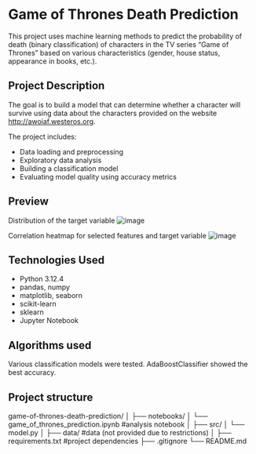 # Game of Thrones Death Prediction

This project uses machine learning methods to predict the probability of death (binary classification) of characters in the TV series “Game of Thrones” based on various characteristics (gender, house status, appearance in books, etc.).

## Project Description

The goal is to build a model that can determine whether a character will survive using data about the characters provided on the website http://awoiaf.westeros.org.

The project includes:
- Data loading and preprocessing
- Exploratory data analysis
- Building a classification model
- Evaluating model quality using accuracy metrics

## Preview

Distribution of the target variable
![image](https://github.com/user-attachments/assets/465bd4b3-2fe4-4c70-84c9-3ea0668ed936)

Correlation heatmap for selected features and target variable
![image](https://github.com/user-attachments/assets/b9f23ce0-9b88-422e-a810-ff3aa5340da8)


## Technologies Used

- Python 3.12.4
- pandas, numpy
- matplotlib, seaborn
- scikit-learn
- sklearn
- Jupyter Notebook

## Algorithms used

Various classification models were tested. AdaBoostClassifier showed the best accuracy.

## Project structure
game-of-thrones-death-prediction/
│
├── notebooks/
│ └── game_of_thrones_prediction.ipynb #analysis notebook
│
├── src/
│ └── model.py
│
├── data/ #data (not provided due to restrictions)
│
├── requirements.txt #project dependencies
├── .gitignore
└── README.md

